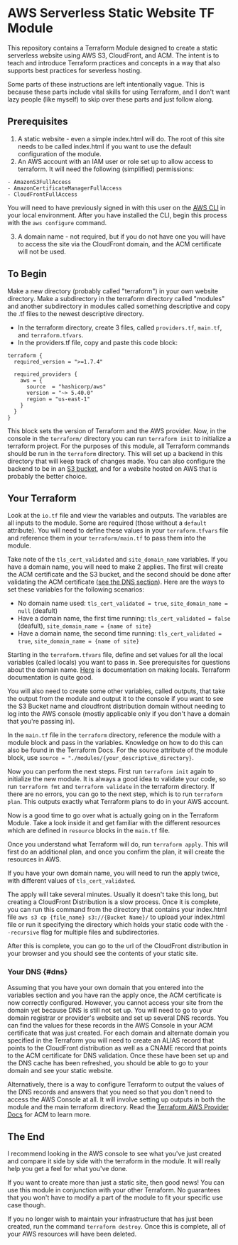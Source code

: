 # AWS Serverless Static Website TF Module
This repository contains a Terraform Module designed to create a static serverless website using AWS S3, CloudFront, and ACM. The intent is to teach and introduce Terraform practices and concepts in a way that also supports best practices for severless hosting. 

Some parts of these instructions are left intentionally vague. This is because these parts include vital skills for using Terraform, and I don't want lazy people (like myself) to skip over these parts and just follow along. 

## Prerequisites

1. A static website - even a simple index.html will do. The root of this site needs to be called index.html if you want to use the default configuration of the module.
2. An AWS account with an IAM user or role set up to allow access to terraform. It will need the following (simplified) permissions:

```
- AmazonS3FullAccess
- AmazonCertificateManagerFullAccess
- CloudFrontFullAccess
```
You will need to have previously signed in with this user on the [AWS CLI](https://docs.aws.amazon.com/cli/latest/userguide/getting-started-install.html) in your local environment. After you have installed the CLI, begin this process with the `aws configure` command.

3. A domain name - not required, but if you do not have one you will have to access the site via the CloudFront domain, and the ACM certificate will not be used.

## To Begin

Make a new directory (probably called "terraform") in your own website directory. Make a subdirectory in the terraform directory called "modules" and another subdirectory in modules called something descriptive and copy the .tf files to the newest descriptive directory.
- In the terraform directory, create 3 files, called `providers.tf`, `main.tf`, and `terraform.tfvars`.
- In the providers.tf file, copy and paste this code block:


```
terraform {
  required_version = ">=1.7.4"

  required_providers {
    aws = {
      source  = "hashicorp/aws"
      version = "~> 5.40.0"
      region = "us-east-1"
    }
  }
}

```

This block sets the version of Terraform and the AWS provider.
Now, in the console in the `terraform/` directory you can run `terraform init` to initialize a terraform project. For the purposes of this module, all Terraform commands should be run in the `terraform` directory. This will set up a backend in this directory that will keep track of changes made. You can also configure the backend to be in an [S3 bucket](https://developer.hashicorp.com/terraform/language/settings/backends/configuration), and for a website hosted on AWS that is probably the better choice. 

## Your Terraform
Look at the `io.tf` file and view the variables and outputs. The variables are all inputs to the module. Some are required (those without a `default` attribute). You will need to define these values in your `terraform.tfvars` file and reference them in your `terraform/main.tf` to pass them into the module.

Take note of the `tls_cert_validated` and `site_domain_name` variables. If you have a domain name, you will need to make 2 applies. The first will create the ACM certificate and the S3 bucket, and the second should be done after validating the ACM certificate ([see the DNS section](#dns)). Here are the ways to set these variables for the following scenarios:

- No domain name used: `tls_cert_validated = true`, `site_domain_name = null` (deafult)
- Have a domain name, the first time running: `tls_cert_validated = false` (deafult), `site_domain_name = {name of site}`
- Have a domain name, the second time running: `tls_cert_validated = true`, `site_domain_name = {name of site}`

Starting in the `terraform.tfvars` file, define and set values for all the local variables (called locals) you want to pass in. See prerequisites for questions about the domain name. [Here](https://developer.hashicorp.com/terraform/language/values/variables) is documentation on making locals. Terraform documentation is quite good.

You will also need to create some other variables, called outputs, that take the output from the module and output it to the console if you want to see the S3 Bucket name and cloudfront distribution domain without needing to log into the AWS console (mostly applicable only if you don't have a domain that you're passing in). 

In the `main.tf` file in the `terraform` directory, reference the module with a module block and pass in the variables. Knowledge on how to do this can also be found in the Terraform Docs. For the source attribute of the module block, use `source = "./modules/{your_descriptive_directory}`.

Now you can perform the next steps. First run `terraform init` again to initialize the new module. It is always a good idea to validate your code, so run `terraform fmt` and `terraform validate` in the terraform directory. If there are no errors, you can go to the next step, which is to run `terraform plan`. This outputs exactly what Terraform plans to do in your AWS account.

Now is a good time to go over what is actually going on in the Terraform Module. Take a look inside it and get familiar with the different resources which are defined in `resource` blocks in the `main.tf` file.

Once you understand what Terraform will do, run `terraform apply`. This will first do an additional plan, and once you confirm the plan, it will create the resources in AWS.

If you have your own domain name, you will need to run the apply twice, with different values of `tls_cert_validated`.

The apply will take several minutes. Usually it doesn't take this long, but creating a CloudFront Distribution is a slow process. Once it is complete, you can run this command from the directory that contains your index.html file `aws s3 cp {file_name} s3://{Bucket Name}/` to upload your index.html file or run it specifying the directory which holds your static code with the `--recursive` flag for multiple files and subdirectories.

After this is complete, you can go to the url of the CloudFront distribution in your browser and you should see the contents of your static site.

### Your DNS {#dns}

Assuming that you have your own domain that you entered into the variables section and you have ran the apply once, the ACM certificate is now correctly configured. However, you cannot access your site from the domain yet because DNS is still not set up. You will need to go to your domain registrar or provider's website and set up several DNS records. You can find the values for these records in the AWS Console in your ACM certificate that was just created. For each domain and alternate domain you specified in the Terraform you will need to create an ALIAS record that points to the CloudFront distribution as well as a CNAME record that points to the ACM certificate for DNS validation. Once these have been set up and the DNS cache has been refreshed, you should be able to go to your domain and see your static website.

Alternatively, there is a way to configure Terraform to output the values of the DNS records and answers that you need so that you don't need to access the AWS Console at all. It will involve setting up outputs in both the module and the main terraform directory. Read the [Terraform AWS Provider Docs](https://registry.terraform.io/providers/hashicorp/aws/latest/docs) for ACM to learn more.

## The End

I recommend looking in the AWS console to see what you've just created and compare it side by side with the terraform in the module. It will really help you get a feel for what you've done.

If you want to create more than just a static site, then good news! You can use this module in conjunction with your other Terraform. No guarantees that you won't have to modify a part of the module to fit your specific use case though.

If you no longer wish to maintain your infrastructure that has just been created, run the command `terraform destroy`. Once this is complete, all of your AWS resources will have been deleted.
